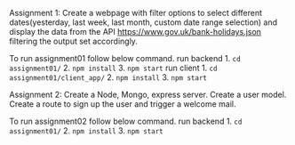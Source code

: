 Assignment 1: Create a webpage with filter options to select different dates(yesterday, last week, last month, custom date range selection) and display the data from the API https://www.gov.uk/bank-holidays.json filtering the output set accordingly.

To run assignment01 
    follow below command.
        run backend
        1.  `cd assignment01/`
        2.  `npm install`
        3.  `npm start`
        run client
        1.  `cd assignment01/client_app/`
        2.  `npm install`
        3.  `npm start`

Assignment 2: Create a Node, Mongo, express server. Create a user model. Create a route to sign up the user and trigger a welcome mail.

To run assignment02
    follow below command.
        run backend
        1.  `cd assignment01/`
        2.  `npm install`
        3.  `npm start`